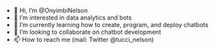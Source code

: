 - 👋 Hi, I’m @OnyimbiNelson
- 👀 I’m interested in data analytics and bots
- 🌱 I’m currently learning how to create, program, and deploy chatbots
- 💞️ I’m looking to collaborate on chatbot development
- 📫 How to reach me (mail: Twitter @tucci_nelson)

<!---
OnyimbiNelson/OnyimbiNelson is a ✨ special ✨ repository because its `README.md` (this file) appears on your GitHub profile.
You can click the Preview link to take a look at your changes.
--->
